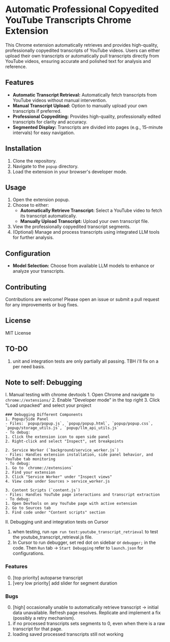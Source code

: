 # Automatic Professional Copyedited YouTube Transcripts Chrome Extension

This Chrome extension automatically retrieves and provides high-quality, professionally copyedited transcripts of YouTube videos. Users can either upload their own transcripts or automatically pull transcripts directly from YouTube videos, ensuring accurate and polished text for analysis and reference.

## Features

- **Automatic Transcript Retrieval:** Automatically fetch transcripts from YouTube videos without manual intervention.
- **Manual Transcript Upload:** Option to manually upload your own transcripts if preferred.
- **Professional Copyediting:** Provides high-quality, professionally edited transcripts for clarity and accuracy.
- **Segmented Display:** Transcripts are divided into pages (e.g., 15-minute intervals) for easy navigation.


## Installation

1. Clone the repository.
2. Navigate to the `popup` directory.
3. Load the extension in your browser's developer mode.

## Usage

1. Open the extension popup.
2. Choose to either:
    - **Automatically Retrieve Transcript:** Select a YouTube video to fetch its transcript automatically.
    - **Manually Upload Transcript:** Upload your own transcript file.
3. View the professionally copyedited transcript segments.
4. (Optional) Manage and process transcripts using integrated LLM tools for further analysis.

## Configuration

- **Model Selection:** Choose from available LLM models to enhance or analyze your transcripts.

## Contributing

Contributions are welcome! Please open an issue or submit a pull request for any improvements or bug fixes.

## License

MIT License

## TO-DO

1) unit and integration tests are only partially all passing. TBH i'll fix on a per need basis.

## Note to self: Debugging 

I. Manual testing with chrome devtools
    1. Open Chrome and navigate to `chrome://extensions/`
    2. Enable "Developer mode" in the top right
    3. Click "Load unpacked" and select your project

    ### Debugging Different Components
    1. Popup/Side Panel
    - Files: `popup/popup.js`, `popup/popup.html`, `popup/popup.css`, `popup/storage_utils.js`, `popup/llm_api_utils.js`
    - To debug:
    1. Click the extension icon to open side panel
    2. Right-click and select "Inspect", set breakpoints

    2. Service Worker (`background/service_worker.js`)
    - Files: Handles extension installation, side panel behavior, and YouTube tab monitoring
    - To debug:
    1. Go to `chrome://extensions`
    2. Find your extension
    3. Click "Service Worker" under "Inspect views"
    4. View code under Sources > service_worker.js

    3. Content Scripts (`content.js`)
    - Files: Handles YouTube page interactions and transcript extraction
    - To debug:
    1. Open DevTools on any YouTube page with active extension
    2. Go to Sources tab
    3. Find code under "Content scripts" section

II. Debugging unit and integration tests on Cursor
 1. when testing, run `npm run test:youtube_transcript_retrieval` to test the youtube_transcript_retrieval.js file.
 2. In Cursor to run debugger, set red dot on sidebar or `debugger;` in the code. Then `Run` tab -> `Start Debugging` refer to `launch.json` for configurations.

### Features
0. [top priority] autoparse transcript
0. [very low priority] add slider for segment duration

### Bugs
0. [high] occasionally unable to automatically retrieve transcript -> initial data unavailable. Refresh page resolves. Replicate and implement a fix (possibly a retry mechanism).
1. if no processed transcripts sets segments to 0, even when there is a raw transcript for that page.
2. loading saved processed transcripts still not working

